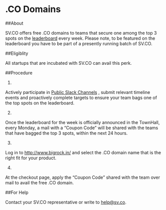 # .CO Domains

##About

SV.CO offers free .CO domains to teams that secure one among the top 3 spots on the [leaderboard](http://playbook.sv.co/3.1-leaderboards.html) every week. Please note, to be featured on the leaderboard you have to be part of a presently running batch of SV.CO.

##Eligiblity

All startups that are incubated with SV.CO can avail this perk.

##Procedure

1. 
Actively participate in  [Public Slack Channels](http://playbook.sv.co/1.2-slack.html) , submit relevant timeline events and proactively complete targets to ensure your team bags one of the top spots on the leaderboard.

2.
Once the leaderboard for the week is officially announced in the TownHall, every Monday, a mail with a “Coupon Code” will be shared with the teams that have bagged the top 3 spots, within the next 24 hours.

3.
Log in to http://www.bigrock.in/ and select the .CO domain name that is the right fit for your product.

4.
At the checkout page, apply the “Coupon Code” shared with the team over mail to avail the free .CO domain.

##For Help

Contact your SV.CO representative or write to help@sv.co.










